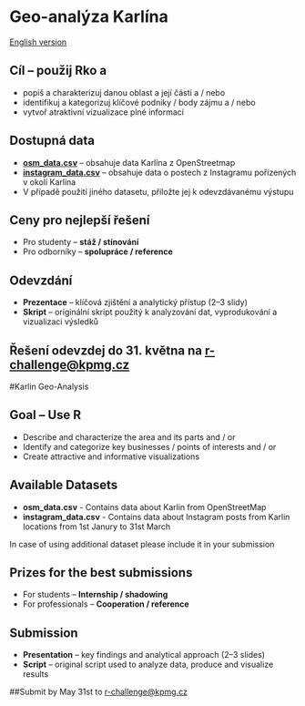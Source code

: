 # Geo-analýza Karlína

[English version](#karlin-geo-analysis)

## Cíl – použij Rko a
* popiš a charakterizuj danou oblast a její části a / nebo
* identifikuj a kategorizuj klíčové podniky / body zájmu a / nebo
* vytvoř atraktivní vizualizace plné informací

## Dostupná data 
* [**osm_data.csv**](https://github.com/KPMG-CZ/R-Data-Challenge/blob/master/Karlin_Geo_Analysis/osm_data.csv) – obsahuje data Karlína z OpenStreetmap
* [**instagram_data.csv**](https://github.com/KPMG-CZ/R-Data-Challenge/blob/master/Karlin_Geo_Analysis/instagram_data.csv) – obsahuje data o postech z Instagramu pořízených v okolí Karlína
* V případě použití jiného datasetu, přiložte jej k odevzdávanému výstupu

## Ceny pro nejlepší řešení
* Pro studenty – **stáž / stínování** 
* Pro odborníky – **spolupráce / reference** 

## Odevzdání
* **Prezentace** – klíčová zjištění a analytický přístup (2–3 slidy) 
* **Skript** – originální skript použitý k analyzování dat, vyprodukování a vizualizaci výsledků

## Řešení odevzdej do 31. května na r-challenge@kpmg.cz 


#Karlin Geo-Analysis

## Goal – Use R
* Describe and characterize the area and its parts and / or
* Identify and categorize key businesses / points of interests and / or
* Create attractive and informative visualizations

## Available Datasets

* **osm_data.csv** - Contains data about Karlin from OpenStreetMap 
* **instagram_data.csv** - Contains data about Instagram posts from Karlin locations from 1st Janury to 31st March

In case of using additional dataset please include it in your submission

## Prizes for the best submissions

* For students – **Internship / shadowing**
* For professionals – **Cooperation / reference**

## Submission

* **Presentation** – key findings and analytical approach (2–3 slides) 
* **Script** – original script used to analyze data, produce and visualize results

##Submit by May 31st to r-challenge@kpmg.cz 
